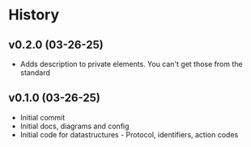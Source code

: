# History
## v0.2.0 (03-26-25)
* Adds description to private elements. You can't get those from the standard
   
## v0.1.0 (03-26-25)
* Initial commit
* Initial docs, diagrams and config
* Initial code for datastructures - Protocol, identifiers, action codes
  

